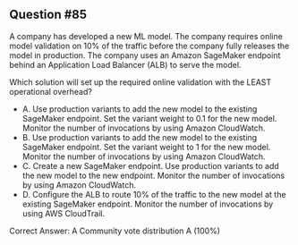 ## Question #85

A company has developed a new ML model. The company requires online model validation on 10% of the traffic before the company fully releases the model in production. The company uses an Amazon SageMaker endpoint behind an Application Load Balancer (ALB) to serve the model.

Which solution will set up the required online validation with the LEAST operational overhead?

- A. Use production variants to add the new model to the existing SageMaker endpoint. Set the variant weight to 0.1 for the new model. Monitor the number of invocations by using Amazon CloudWatch.
- B. Use production variants to add the new model to the existing SageMaker endpoint. Set the variant weight to 1 for the new model. Monitor the number of invocations by using Amazon CloudWatch.
- C. Create a new SageMaker endpoint. Use production variants to add the new model to the new endpoint. Monitor the number of invocations by using Amazon CloudWatch.
- D. Configure the ALB to route 10% of the traffic to the new model at the existing SageMaker endpoint. Monitor the number of invocations by using AWS CloudTrail. 

Correct Answer: 
A Community vote distribution A (100%)
